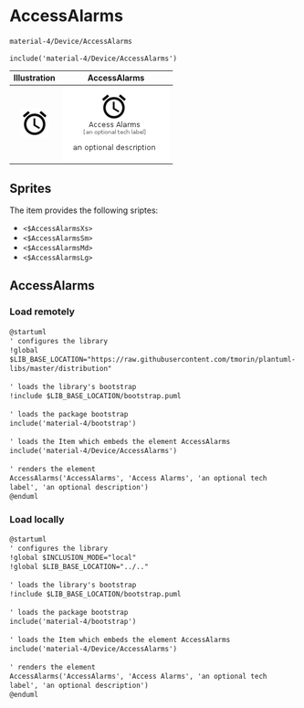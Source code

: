 # AccessAlarms


```text
material-4/Device/AccessAlarms
```

```text
include('material-4/Device/AccessAlarms')
```



| Illustration | AccessAlarms |
| :---: | :---: |
| ![illustration for Illustration](../../material-4/Device/AccessAlarms.png) | ![illustration for AccessAlarms](../../material-4/Device/AccessAlarms.Local.png) |



## Sprites
The item provides the following sriptes:

- `<$AccessAlarmsXs>`
- `<$AccessAlarmsSm>`
- `<$AccessAlarmsMd>`
- `<$AccessAlarmsLg>`





## AccessAlarms

### Load remotely
```plantuml
@startuml
' configures the library
!global $LIB_BASE_LOCATION="https://raw.githubusercontent.com/tmorin/plantuml-libs/master/distribution"

' loads the library's bootstrap
!include $LIB_BASE_LOCATION/bootstrap.puml

' loads the package bootstrap
include('material-4/bootstrap')

' loads the Item which embeds the element AccessAlarms
include('material-4/Device/AccessAlarms')

' renders the element
AccessAlarms('AccessAlarms', 'Access Alarms', 'an optional tech label', 'an optional description')
@enduml
```

### Load locally
```plantuml
@startuml
' configures the library
!global $INCLUSION_MODE="local"
!global $LIB_BASE_LOCATION="../.."

' loads the library's bootstrap
!include $LIB_BASE_LOCATION/bootstrap.puml

' loads the package bootstrap
include('material-4/bootstrap')

' loads the Item which embeds the element AccessAlarms
include('material-4/Device/AccessAlarms')

' renders the element
AccessAlarms('AccessAlarms', 'Access Alarms', 'an optional tech label', 'an optional description')
@enduml
```

